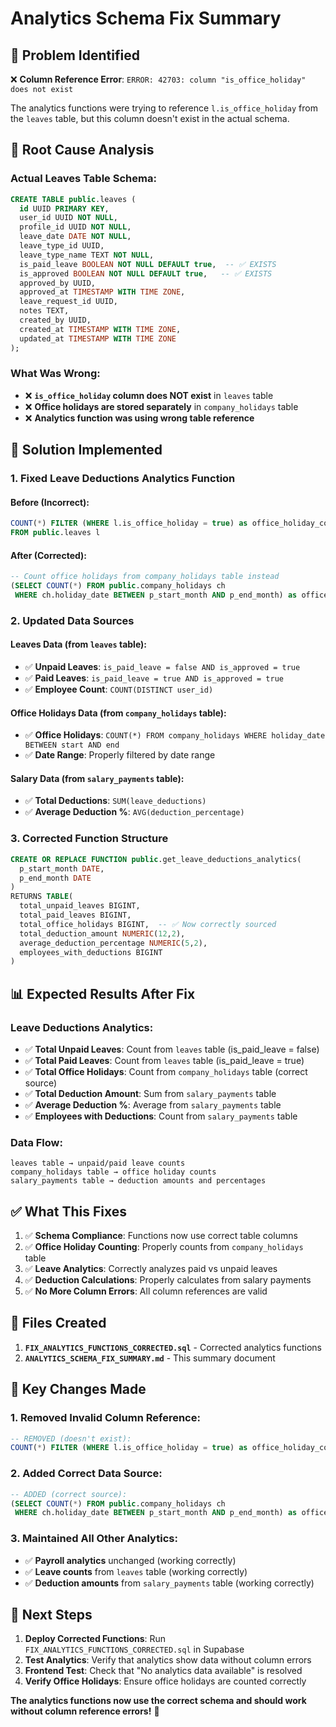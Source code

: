 # Analytics Schema Fix Summary

## 🎯 **Problem Identified**

❌ **Column Reference Error**: `ERROR: 42703: column "is_office_holiday" does not exist`

The analytics functions were trying to reference `l.is_office_holiday` from the `leaves` table, but this column doesn't exist in the actual schema.

## 🔧 **Root Cause Analysis**

### **Actual Leaves Table Schema:**
```sql
CREATE TABLE public.leaves (
  id UUID PRIMARY KEY,
  user_id UUID NOT NULL,
  profile_id UUID NOT NULL,
  leave_date DATE NOT NULL,
  leave_type_id UUID,
  leave_type_name TEXT NOT NULL,
  is_paid_leave BOOLEAN NOT NULL DEFAULT true,  -- ✅ EXISTS
  is_approved BOOLEAN NOT NULL DEFAULT true,   -- ✅ EXISTS
  approved_by UUID,
  approved_at TIMESTAMP WITH TIME ZONE,
  leave_request_id UUID,
  notes TEXT,
  created_by UUID,
  created_at TIMESTAMP WITH TIME ZONE,
  updated_at TIMESTAMP WITH TIME ZONE
);
```

### **What Was Wrong:**
- ❌ **`is_office_holiday` column does NOT exist** in `leaves` table
- ❌ **Office holidays are stored separately** in `company_holidays` table
- ❌ **Analytics function was using wrong table reference**

## 🔧 **Solution Implemented**

### **1. Fixed Leave Deductions Analytics Function**

#### **Before (Incorrect):**
```sql
COUNT(*) FILTER (WHERE l.is_office_holiday = true) as office_holiday_count
FROM public.leaves l
```

#### **After (Corrected):**
```sql
-- Count office holidays from company_holidays table instead
(SELECT COUNT(*) FROM public.company_holidays ch 
 WHERE ch.holiday_date BETWEEN p_start_month AND p_end_month) as office_holiday_count
```

### **2. Updated Data Sources**

#### **Leaves Data (from `leaves` table):**
- ✅ **Unpaid Leaves**: `is_paid_leave = false AND is_approved = true`
- ✅ **Paid Leaves**: `is_paid_leave = true AND is_approved = true`
- ✅ **Employee Count**: `COUNT(DISTINCT user_id)`

#### **Office Holidays Data (from `company_holidays` table):**
- ✅ **Office Holidays**: `COUNT(*) FROM company_holidays WHERE holiday_date BETWEEN start AND end`
- ✅ **Date Range**: Properly filtered by date range

#### **Salary Data (from `salary_payments` table):**
- ✅ **Total Deductions**: `SUM(leave_deductions)`
- ✅ **Average Deduction %**: `AVG(deduction_percentage)`

### **3. Corrected Function Structure**

```sql
CREATE OR REPLACE FUNCTION public.get_leave_deductions_analytics(
  p_start_month DATE,
  p_end_month DATE
)
RETURNS TABLE(
  total_unpaid_leaves BIGINT,
  total_paid_leaves BIGINT,
  total_office_holidays BIGINT,  -- ✅ Now correctly sourced
  total_deduction_amount NUMERIC(12,2),
  average_deduction_percentage NUMERIC(5,2),
  employees_with_deductions BIGINT
)
```

## 📊 **Expected Results After Fix**

### **Leave Deductions Analytics:**
- ✅ **Total Unpaid Leaves**: Count from `leaves` table (is_paid_leave = false)
- ✅ **Total Paid Leaves**: Count from `leaves` table (is_paid_leave = true)
- ✅ **Total Office Holidays**: Count from `company_holidays` table (correct source)
- ✅ **Total Deduction Amount**: Sum from `salary_payments` table
- ✅ **Average Deduction %**: Average from `salary_payments` table
- ✅ **Employees with Deductions**: Count from `salary_payments` table

### **Data Flow:**
```
leaves table → unpaid/paid leave counts
company_holidays table → office holiday counts  
salary_payments table → deduction amounts and percentages
```

## ✅ **What This Fixes**

1. ✅ **Schema Compliance**: Functions now use correct table columns
2. ✅ **Office Holiday Counting**: Properly counts from `company_holidays` table
3. ✅ **Leave Analytics**: Correctly analyzes paid vs unpaid leaves
4. ✅ **Deduction Calculations**: Properly calculates from salary payments
5. ✅ **No More Column Errors**: All column references are valid

## 🎯 **Files Created**

1. **`FIX_ANALYTICS_FUNCTIONS_CORRECTED.sql`** - Corrected analytics functions
2. **`ANALYTICS_SCHEMA_FIX_SUMMARY.md`** - This summary document

## 🎯 **Key Changes Made**

### **1. Removed Invalid Column Reference:**
```sql
-- REMOVED (doesn't exist):
COUNT(*) FILTER (WHERE l.is_office_holiday = true) as office_holiday_count
```

### **2. Added Correct Data Source:**
```sql
-- ADDED (correct source):
(SELECT COUNT(*) FROM public.company_holidays ch 
 WHERE ch.holiday_date BETWEEN p_start_month AND p_end_month) as office_holiday_count
```

### **3. Maintained All Other Analytics:**
- ✅ **Payroll analytics** unchanged (working correctly)
- ✅ **Leave counts** from `leaves` table (working correctly)
- ✅ **Deduction amounts** from `salary_payments` table (working correctly)

## 🎯 **Next Steps**

1. **Deploy Corrected Functions**: Run `FIX_ANALYTICS_FUNCTIONS_CORRECTED.sql` in Supabase
2. **Test Analytics**: Verify that analytics show data without column errors
3. **Frontend Test**: Check that "No analytics data available" is resolved
4. **Verify Office Holidays**: Ensure office holidays are counted correctly

**The analytics functions now use the correct schema and should work without column reference errors!** 🎯

